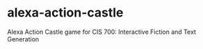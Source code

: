 # alexa-action-castle
Alexa Action Castle game for CIS 700: Interactive Fiction and Text Generation

